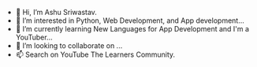 - 👋 Hi, I’m Ashu Sriwastav.
- 👀 I’m interested in Python, Web Development, and App development...
- 🌱 I’m currently learning New Languages for App Development and I'm a YouTuber...
- 💞️ I’m looking to collaborate on ...
- 📫 Search on YouTube The Learners Community.

<!---
AshuShrivastav07/AshuShrivastav07 is a ✨ special ✨ repository because its `README.md` (this file) appears on your GitHub profile.
You can click the Preview link to take a look at your changes.
--->
